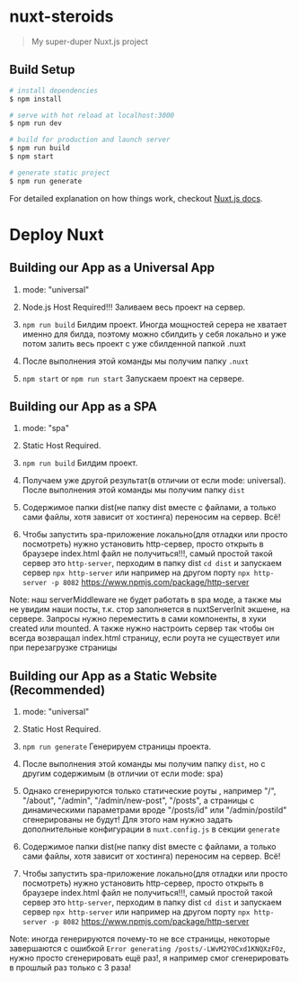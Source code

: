 # nuxt-steroids

> My super-duper Nuxt.js project

## Build Setup

```bash
# install dependencies
$ npm install

# serve with hot reload at localhost:3000
$ npm run dev

# build for production and launch server
$ npm run build
$ npm start

# generate static project
$ npm run generate
```

For detailed explanation on how things work, checkout [Nuxt.js docs](https://nuxtjs.org).

# Deploy Nuxt

## Building our App as a Universal App

1. mode: "universal"

2. Node.js Host Required!!! Заливаем весь проект на сервер.

3. `npm run build` Билдим проект. Иногда мощностей серера не хватает именно для билда, поэтому можно сбилдить у себя локально и уже потом залить весь проект с уже сбилденной папкой .nuxt

4. После выполнения этой команды мы получим папку `.nuxt`

5. `npm start` or `npm run start` Запускаем проект на сервере.

## Building our App as a SPA

1. mode: "spa"

2. Static Host Required.

3. `npm run build` Билдим проект.

4. Получаем уже другой результат(в отличии от если mode: universal). После выполнения этой команды мы получим папку `dist`

5. Содержимое папки dist(не папку dist вместе с файлами, а только сами файлы, хотя зависит от хостинга) переносим на сервер. Всё!

6. Чтобы запустить spa-приложение локально(для отладки или просто посмотреть) нужно установить http-сервер, просто открыть в браузере index.html файл не получиться!!!, самый простой такой сервер это `http-server`, перходим в папку dist `cd dist` и запускаем сервер `npx http-server` или например на другом порту `npx http-server -p 8082` https://www.npmjs.com/package/http-server

Note: наш serverMiddleware не будет работать в spa моде, а также мы не увидим наши посты, т.к. стор заполняется в nuxtServerInit экшене, на сервере. Запросы нужно переместить в сами компоненты, в хуки created или mounted. А также нужно настроить сервер так чтобы он всегда возвращал index.html страницу, если роута не существует или при перезагрузке страницы

## Building our App as a Static Website (Recommended)

1. mode: "universal"

2. Static Host Required.

3. `npm run generate` Генерируем страницы проекта.

4. После выполнения этой команды мы получим папку `dist`, но с другим содержимым (в отличии от если mode: spa)

5. Однако сгенерируются только статические роуты , например "/", "/about", "/admin", "/admin/new-post", "/posts", а страницы с динамическими параметрами вроде "/posts/id" или "/admin/postiId" сгенерированы не будут! Для этого нам нужно задать дополнительные конфигурации в `nuxt.config.js` в секции `generate`

6. Содержимое папки dist(не папку dist вместе с файлами, а только сами файлы, хотя зависит от хостинга) переносим на сервер. Всё!

7. Чтобы запустить spa-приложение локально(для отладки или просто посмотреть) нужно установить http-сервер, просто открыть в браузере index.html файл не получиться!!!, самый простой такой сервер это `http-server`, перходим в папку dist `cd dist` и запускаем сервер `npx http-server` или например на другом порту `npx http-server -p 8082` https://www.npmjs.com/package/http-server

Note: иногда генерируются почему-то не все страницы, некоторые завершаются с ошибкой `Error generating /posts/-LWvM2YOCxd1KNQXzFOz`, нужно просто сгенерировать ещё раз!, я например смог сгенерировать в прошлый раз только с 3 раза!
